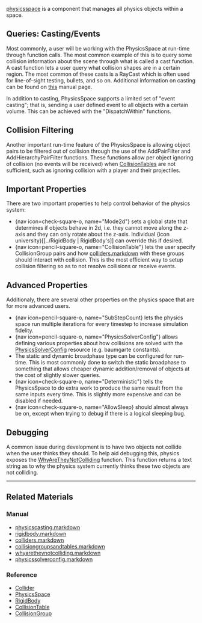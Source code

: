 [physicsspace](https://github.com/PlasmaEngine/PlasmaDocs/blob/master/code_reference/class_reference/physicsspace.markdown) is a component that manages all physics objects within a space.

 ##  Queries: Casting/Events
Most commonly, a user will be working with the PhysicsSpace at run-time through function calls. The most common example of this is to query some collision information about the scene through what is called a cast function. A cast function lets a user query what collision shapes are in a certain region. The most common of these casts is a RayCast which is often used for line-of-sight testing, bullets, and so on. Additional information on casting can be found on [this](https://plasmaengine.github.io/PlasmaDocs/Manual/plasmamanual/physics/physicscasting.markdown) manual page.

In addition to casting, PhysicsSpace supports a limited set of "event casting"; that is, sending a user defined event to all objects with a certain volume. This can be achieved with the "DispatchWithin" functions.

 ##  Collision Filtering
Another important run-time feature of the PhysicsSpace is allowing object pairs to be filtered out of collision through the use of the AddPairFilter and AddHierarchyPairFilter functions. These functions allow per object ignoring of collision (no events will be received) when [CollisionTables](https://plasmaengine.github.io/PlasmaDocs/Manual/plasmamanual/physics/collisionoverview/collisiongroupsandtables.markdown) are not sufficient, such as ignoring collision with a player and their projectiles.

 ##  Important Properties
There are two important properties to help control behavior of the physics system:
  - {nav icon=check-square-o, name="Mode2d"} sets a global state that determines if objects behave in 2d, i.e. they cannot move along the z-axis and they can only rotate about the z-axis. Individual {icon university}[[../RigidBody | RigidBody's]] can override this if desired.
  - {nav icon=pencil-square-o, name="CollisionTable"} lets the user specify CollisionGroup pairs and how [colliders.markdown](https://plasmaengine.github.io/PlasmaDocs/Manual/plasmamanual/physics/colliders.markdown) with these groups should interact with collision. This is the most efficient way to setup collision filtering so as to not resolve collisions or receive events.
 
 ##  Advanced Properties
Additionaly, there are several other properties on the physics space that are for more advanced users.
  - {nav icon=pencil-square-o, name="SubStepCount} lets the physics space run multiple iterations for every timestep to increase simulation fidelity.
  - {nav icon=pencil-square-o, name="PhysicsSolverConfig"} allows defining various properties about how collisions are solved with the [PhysicsSolverConfig](https://plasmaengine.github.io/PlasmaDocs/Manual/plasmamanual/physics/physicssolverconfig.markdown) resource (e.g. baumgarte constants).
  - The static and dynamic broadphase type can be configured for run-time. This is most commonly done to switch the static broadphase to something that allows cheaper dynamic addition/removal of objects at the cost of slightly slower queries.
  - {nav icon=check-square-o, name="Deterministic"} tells the PhysicsSpace to do extra work to produce the same result from the same inputs every time. This is slightly more expensive and can be disabled if needed.
  - {nav icon=check-square-o, name="AllowSleep} should almost always be on, except when trying to debug if there is a logical sleeping bug.
  
 ##  Debugging
A common issue during development is to have two objects not collide when the user thinks they should. To help aid debugging this, physics exposes the [WhyAreTheyNotColliding](https://plasmaengine.github.io/PlasmaDocs/Manual/plasmamanual/physics/physicstroubleshooting/whyaretheynotcolliding.markdown) function. This function returns a text string as to why the physics system currently thinks these two objects are not colliding.

---

 ##  Related Materials
 ###  Manual
 - [physicscasting.markdown](https://plasmaengine.github.io/PlasmaDocs/Manual/plasmamanual/physics/physicscasting.markdown)
 - [rigidbody.markdown](https://plasmaengine.github.io/PlasmaDocs/Manual/plasmamanual/physics/rigidbody.markdown)
 - [colliders.markdown](https://plasmaengine.github.io/PlasmaDocs/Manual/plasmamanual/physics/colliders.markdown)
 - [collisiongroupsandtables.markdown](https://plasmaengine.github.io/PlasmaDocs/Manual/plasmamanual/physics/collisionoverview/collisiongroupsandtables.markdown)
 - [whyaretheynotcolliding.markdown](https://plasmaengine.github.io/PlasmaDocs/Manual/plasmamanual/physics/physicstroubleshooting/whyaretheynotcolliding.markdown)
 - [physicssolverconfig.markdown](https://plasmaengine.github.io/PlasmaDocs/Manual/plasmamanual/physics/physicssolverconfig.markdown)

 ###  Reference
 - [Collider](https://github.com/PlasmaEngine/PlasmaDocs/blob/master/code_reference/class_reference/collider.markdown)
 - [PhysicsSpace](https://github.com/PlasmaEngine/PlasmaDocs/blob/master/code_reference/class_reference/physicsspace.markdown)
 - [RigidBody](https://github.com/PlasmaEngine/PlasmaDocs/blob/master/code_reference/class_reference/rigidbody.markdown)
 - [CollisionTable](https://github.com/PlasmaEngine/PlasmaDocs/blob/master/code_reference/class_reference/collisiontable.markdown)
 - [CollisionGroup](https://github.com/PlasmaEngine/PlasmaDocs/blob/master/code_reference/class_reference/collisiongroup.markdown) 

 